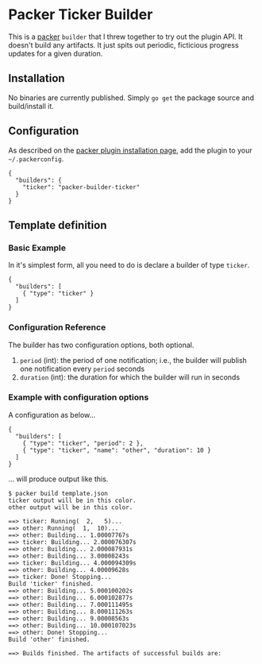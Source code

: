 # Packer Ticker Builder
This is a [packer](packer.io) `builder` that I threw together to try out the plugin API.
It doesn't build any artifacts. It just spits out periodic, ficticious progress updates for a given duration.

## Installation
No binaries are currently published. Simply `go get` the package source and build/install it.

## Configuration
As described on the [packer plugin installation page](http://www.packer.io/docs/extend/plugins.html#toc_2), add the
plugin to your `~/.packerconfig`.

```
{
  "builders": {
    "ticker": "packer-builder-ticker"
  }
}
```

## Template definition
### Basic Example
In it's simplest form, all you need to do is declare a builder of type `ticker`.

```
{
  "builders": [
    { "type": "ticker" }
  ]
}
```

### Configuration Reference
The builder has two configuration options, both optional.

1. `period` (int): the period of one notification; i.e., the builder will publish one notification every `period` seconds
1. `duration` (int): the duration for which the builder will run in seconds

### Example with configuration options
A configuration as below...

```
{
  "builders": [
    { "type": "ticker", "period": 2 },
    { "type": "ticker", "name": "other", "duration": 10 }
  ]
}
```

... will produce output like this.

```
$ packer build template.json 
ticker output will be in this color.
other output will be in this color.

==> ticker: Running(  2,   5)...
==> other: Running(  1,  10)...
==> other: Building... 1.00007767s
==> ticker: Building... 2.000076307s
==> other: Building... 2.000087931s
==> other: Building... 3.00008243s
==> ticker: Building... 4.000094309s
==> other: Building... 4.00009628s
==> ticker: Done! Stopping...
Build 'ticker' finished.
==> other: Building... 5.000100202s
==> other: Building... 6.000102877s
==> other: Building... 7.000111495s
==> other: Building... 8.000111263s
==> other: Building... 9.00008563s
==> other: Building... 10.000107023s
==> other: Done! Stopping...
Build 'other' finished.

==> Builds finished. The artifacts of successful builds are:
```
